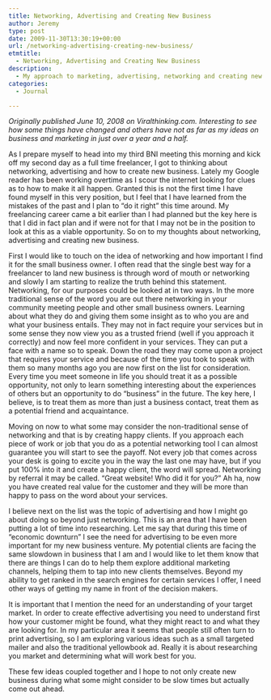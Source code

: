 ```yaml
---
title: Networking, Advertising and Creating New Business
author: Jeremy
type: post
date: 2009-11-30T13:30:19+00:00
url: /networking-advertising-creating-new-business/
etmtitle:
  - Networking, Advertising and Creating New Business
description:
  - My approach to marketing, advertising, networking and creating new business in the early months of my freelancing career.
categories:
  - Journal

---
```

_Originally published June 10, 2008 on Viralthinking.com. Interesting to see how some things have changed and others have not as far as my ideas on business and marketing in just over a year and a half._

As I prepare myself to head into my third BNI meeting this morning and kick off my second day as a full time freelancer, I got to thinking about networking, advertising and how to create new business. Lately my Google reader has been working overtime as I scour the internet looking for clues as to how to make it all happen. Granted this is not the first time I have found myself in this very position, but I feel that I have learned from the mistakes of the past and I plan to “do it right” this time around. My freelancing career came a bit earlier than I had planned but the key here is that I did in fact plan and if were not for that I may not be in the position to look at this as a viable opportunity. So on to my thoughts about networking, advertising and creating new business.

First I would like to touch on the idea of networking and how important I find it for the small business owner. I often read that the single best way for a freelancer to land new business is through word of mouth or networking and slowly I am starting to realize the truth behind this statement. Networking, for our purposes could be looked at in two ways. In the more traditional sense of the word you are out there networking in your community meeting people and other small business owners. Learning about what they do and giving them some insight as to who you are and what your business entails. They may not in fact require your services but in some sense they now view you as a trusted friend (well if you approach it correctly) and now feel more confident in your services. They can put a face with a name so to speak. Down the road they may come upon a project that requires your service and because of the time you took to speak with them so many months ago you are now first on the list for consideration. Every time you meet someone in life you should treat it as a possible opportunity, not only to learn something interesting about the experiences of others but an opportunity to do “business” in the future. The key here, I believe, is to treat them as more than just a business contact, treat them as a potential friend and acquaintance.
  
<!--more-->

Moving on now to what some may consider the non-traditional sense of networking and that is by creating happy clients. If you approach each piece of work or job that you do as a potential networking tool I can almost guarantee you will start to see the payoff. Not every job that comes across your desk is going to excite you in the way the last one may have, but if you put 100% into it and create a happy client, the word will spread. Networking by referral it may be called. “Great website! Who did it for you?” Ah ha, now you have created real value for the customer and they will be more than happy to pass on the word about your services.

I believe next on the list was the topic of advertising and how I might go about doing so beyond just networking. This is an area that I have been putting a lot of time into researching. Let me say that during this time of “economic downturn” I see the need for advertising to be even more important for my new business venture. My potential clients are facing the same slowdown in business that I am and I would like to let them know that there are things I can do to help them explore additional marketing channels, helping them to tap into new clients themselves. Beyond my ability to get ranked in the search engines for certain services I offer, I need other ways of getting my name in front of the decision makers.

It is important that I mention the need for an understanding of your target market. In order to create effective advertising you need to understand first how your customer might be found, what they might react to and what they are looking for. In my particular area it seems that people still often turn to print advertising, so I am exploring various ideas such as a small targeted mailer and also the traditional yellowbook ad. Really it is about researching you market and determining what will work best for you.

These few ideas coupled together and I hope to not only create new business during what some might consider to be slow times but actually come out ahead.